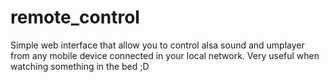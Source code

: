 remote_control
==============

Simple web interface that allow you to control alsa sound and umplayer from any mobile device connected in your local network. Very useful when watching something in the bed ;D 
